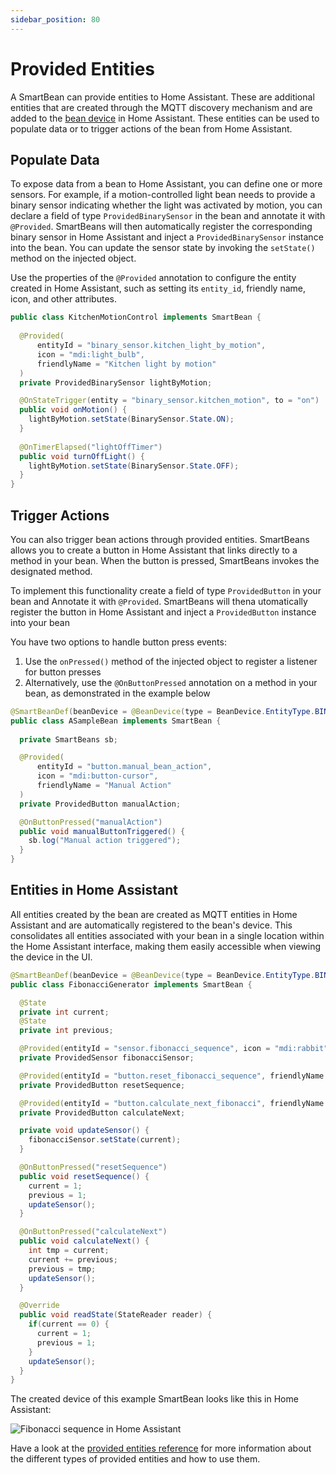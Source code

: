 ```yaml
---
sidebar_position: 80
---
```


# Provided Entities

A SmartBean can provide entities to Home Assistant. These are additional entities that are created through the MQTT 
discovery mechanism and are added to the [bean device](devices) in Home Assistant. These entities can be used to
populate data or to trigger actions of the bean from Home Assistant.

## Populate Data

To expose data from a bean to Home Assistant, you can define one or more sensors. For example, if a motion-controlled 
light bean needs to provide a binary sensor indicating whether the light was activated by motion, you can declare a
field of type `ProvidedBinarySensor` in the bean and annotate it with `@Provided`. SmartBeans will then automatically
register the corresponding binary sensor in Home Assistant and inject a `ProvidedBinarySensor` instance into the bean.
You can update the sensor state by invoking the `setState()` method on the injected object.

Use the properties of the `@Provided` annotation to configure the entity created in Home Assistant, such as setting its
`entity_id`, friendly name, icon, and other attributes.

````java
public class KitchenMotionControl implements SmartBean {
  
  @Provided(
      entityId = "binary_sensor.kitchen_light_by_motion",
      icon = "mdi:light_bulb",
      friendlyName = "Kitchen light by motion"
  )
  private ProvidedBinarySensor lightByMotion;

  @OnStateTrigger(entity = "binary_sensor.kitchen_motion", to = "on")
  public void onMotion() {
    lightByMotion.setState(BinarySensor.State.ON);
  }
  
  @OnTimerElapsed("lightOffTimer")
  public void turnOffLight() {
    lightByMotion.setState(BinarySensor.State.OFF);
  }
}
````

## Trigger Actions

You can also trigger bean actions through provided entities. SmartBeans allows you to create a button in Home Assistant 
that links directly to a method in your bean. When the button is pressed, SmartBeans invokes the designated method. 

To implement this functionality create a field of type `ProvidedButton` in your bean and Annotate it with `@Provided`.
SmartBeans will thena utomatically register the button in Home Assistant and inject a `ProvidedButton` instance into 
your bean

You have two options to handle button press events:
1. Use the `onPressed()` method of the injected object to register a listener for button presses
2. Alternatively, use the `@OnButtonPressed` annotation on a method in your bean, as demonstrated in the example below

````java
@SmartBeanDef(beanDevice = @BeanDevice(type = BeanDevice.EntityType.BINARY_SENSOR))
public class ASampleBean implements SmartBean {
  
  private SmartBeans sb;

  @Provided(
      entityId = "button.manual_bean_action",
      icon = "mdi:button-cursor",
      friendlyName = "Manual Action"
  )
  private ProvidedButton manualAction;

  @OnButtonPressed("manualAction")
  public void manualButtonTriggered() {
    sb.log("Manual action triggered");
  }
}
````

## Entities in Home Assistant

All entities created by the bean are created as MQTT entities in Home Assistant and are automatically registered to
the bean's device. This consolidates all entities associated with your bean in a single location within the Home 
Assistant interface, making them easily accessible when viewing the device in the UI.

````java
@SmartBeanDef(beanDevice = @BeanDevice(type = BeanDevice.EntityType.BINARY_SENSOR))
public class FibonacciGenerator implements SmartBean {

  @State
  private int current;
  @State
  private int previous;

  @Provided(entityId = "sensor.fibonacci_sequence", icon = "mdi:rabbit", friendlyName = "Fibonacci Sequence")
  private ProvidedSensor fibonacciSensor;

  @Provided(entityId = "button.reset_fibonacci_sequence", friendlyName = "Reset")
  private ProvidedButton resetSequence;

  @Provided(entityId = "button.calculate_next_fibonacci", friendlyName = "Calculate next", icon = "mdi:calculator")
  private ProvidedButton calculateNext;

  private void updateSensor() {
    fibonacciSensor.setState(current);
  }

  @OnButtonPressed("resetSequence")
  public void resetSequence() {
    current = 1;
    previous = 1;
    updateSensor();
  }

  @OnButtonPressed("calculateNext")
  public void calculateNext() {
    int tmp = current;
    current += previous;
    previous = tmp;
    updateSensor();
  }

  @Override
  public void readState(StateReader reader) {
    if(current == 0) {
      current = 1;
      previous = 1;
    }
    updateSensor();
  }
}
````

The created device of this example SmartBean looks like this in Home Assistant:

![Fibonacci sequence in Home Assistant](/img/screenshots/fibonacci_sequence.png)

Have a look at the [provided entities reference](../reference/provided) for more information about the different types 
of provided entities and how to use them.